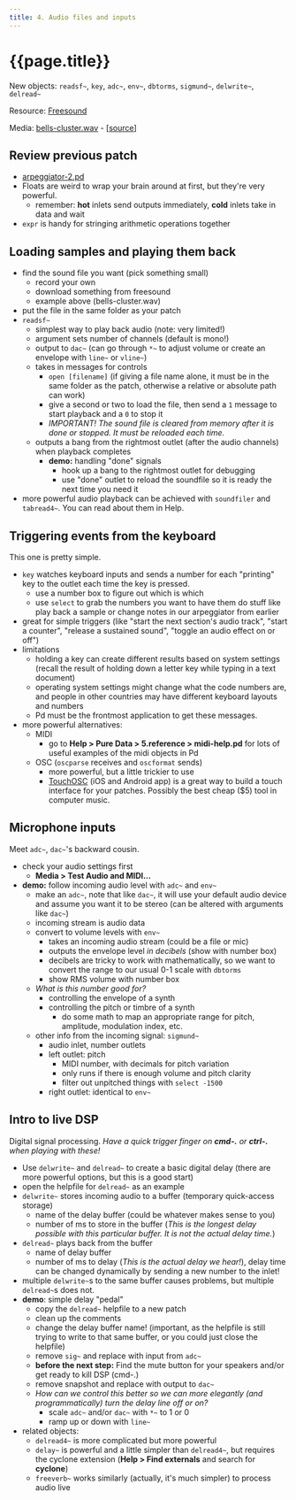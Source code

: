 ```yaml
---
title: 4. Audio files and inputs
---
```


# {{page.title}}

New objects: `readsf~`, `key`, `adc~`, `env~`, `dbtorms`, `sigmund~`, `delwrite~`, `delread~`

Resource: [Freesound](https://freesound.org)

Media: [bells-cluster.wav](../media/bells-cluster.wav) - [[source](https://freesound.org/people/InspectorJ/sounds/339822/)]

## Review previous patch

- [arpeggiator-2.pd](../other%20patches/arpeggiator-2.pd)
- Floats are weird to wrap your brain around at first, but they're very powerful.
	- remember: **hot** inlets send outputs immediately, **cold** inlets take in data and wait
- `expr` is handy for stringing arithmetic operations together

## Loading samples and playing them back

- find the sound file you want (pick something small)
	- record your own
	- download something from freesound
	- example above (bells-cluster.wav)
- put the file in the same folder as your patch
- `readsf~`
	- simplest way to play back audio (note: very limited!)
	- argument sets number of channels (default is mono!)
	- output to `dac~` (can go through `*~` to adjust volume or create an envelope with `line~` or `vline~`)
	- takes in messages for controls
		- `open [filename]` (if giving a file name alone, it must be in the same folder as the patch, otherwise a relative or absolute path can work)
		- give a second or two to load the file, then send a `1` message to start playback and a `0` to stop it
		- _IMPORTANT! The sound file is cleared from memory after it is done or stopped. It must be reloaded each time._
	- outputs a bang from the rightmost outlet (after the audio channels) when playback completes
		- **demo:** handling "done" signals
			- hook up a bang to the rightmost outlet for debugging
			- use "done" outlet to reload the soundfile so it is ready the next time you need it
- more powerful audio playback can be achieved with `soundfiler` and `tabread4~`. You can read about them in Help.

## Triggering events from the keyboard

This one is pretty simple.

- `key` watches keyboard inputs and sends a number for each "printing" key to the outlet each time the key is pressed.
	- use a number box to figure out which is which
	- use `select` to grab the numbers you want to have them do stuff like play back a sample or change notes in our arpeggiator from earlier
- great for simple triggers (like "start the next section's audio track", "start a counter", "release a sustained sound", "toggle an audio effect on or off")
- limitations
	- holding a key can create different results based on system settings (recall the result of holding down a letter key while typing in a text document)
	- operating system settings might change what the code numbers are, and people in other countries may have different keyboard layouts and numbers
	- Pd must be the frontmost application to get these messages.
- more powerful alternatives:
	- MIDI
		- go to **Help > Pure Data > 5.reference > midi-help.pd** for lots of useful examples of the midi objects in Pd
	- OSC (`oscparse` receives and `oscformat` sends)
		- more powerful, but a little trickier to use
		- [TouchOSC](https://hexler.net/software/touchosc) (iOS and Android app) is a great way to build a touch interface for your patches. Possibly the best cheap ($5) tool in computer music.

## Microphone inputs

Meet `adc~`, `dac~`'s backward cousin.

- check your audio settings first
	- **Media > Test Audio and MIDI...**
- **demo:** follow incoming audio level with `adc~` and `env~`
	- make an `adc~`, note that like `dac~`, it will use your default audio device and assume you want it to be stereo (can be altered with arguments like `dac~`)
	- incoming stream is audio data
	- convert to volume levels with `env~`
		- takes an incoming audio stream (could be a file or mic)
		- outputs the envelope level _in decibels_ (show with number box)
		- decibels are tricky to work with mathematically, so we want to convert the range to our usual 0-1 scale with `dbtorms`
		- show RMS volume with number box
	- _What is this number good for?_
		- controlling the envelope of a synth
		- controlling the pitch or timbre of a synth
			- do some math to map an appropriate range for pitch, amplitude, modulation index, etc.
	- other info from the incoming signal: `sigmund~`
		- audio inlet, number outlets
		- left outlet: pitch
			- MIDI number, with decimals for pitch variation
			- only runs if there is enough volume and pitch clarity
			- filter out unpitched things with `select -1500`
		- right outlet: identical to `env~`

## Intro to live DSP

Digital signal processing. _Have a quick trigger finger on **cmd-.** or **ctrl-.** when playing with these!_

- Use `delwrite~` and `delread~` to create a basic digital delay (there are more powerful options, but this is a good start)
- open the helpfile for `delread~` as an example
- `delwrite~` stores incoming audio to a buffer (temporary quick-access storage)
	- name of the delay buffer (could be whatever makes sense to you)
	- number of ms to store in the buffer (_This is the longest delay possible with this particular buffer. It is not the actual delay time._)
- `delread~` plays back from the buffer
	- name of delay buffer
	- number of ms to delay (_This is the actual delay we hear!_), delay time can be changed dynamically by sending a new number to the inlet!
- multiple `delwrite~`s to the same buffer causes problems, but multiple `delread~`s does not.
- **demo**: simple delay "pedal"
	- copy the `delread~` helpfile to a new patch
	- clean up the comments
	- change the delay buffer name! (important, as the helpfile is still trying to write to that same buffer, or you could just close the helpfile)
	- remove `sig~` and replace with input from `adc~`
	- **before the next step:** Find the mute button for your speakers and/or get ready to kill DSP (cmd-.)
	- remove snapshot and replace with output to `dac~`
	- _How can we control this better so we can more elegantly (and programmatically) turn the delay line off or on?_
		- scale `adc~` and/or `dac~` with `*~` to 1 or 0
		- ramp up or down with `line~`
- related objects:
	- `delread4~` is more complicated but more powerful
	- `delay~` is powerful and a little simpler than `delread4~`, but requires the cyclone extension (**Help > Find externals** and search for **cyclone**)
	- `freeverb~` works similarly (actually, it's much simpler) to process audio live
